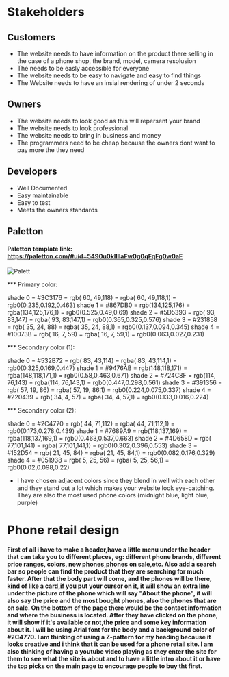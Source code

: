# Stakeholders
## Customers
+ The website needs to have information on the product there selling in the case of a phone shop, the brand, model, camera resolusion
+ The needs to be easly accessible for everyone
+ The website needs to be easy to navigate and easy to find things
+ The Website needs to have an insial rendering of under 2 seconds

## Owners
+ The website needs to look good as this will repersent your brand
+ The website needs to look professional
+ The website needs to bring in business and money
+ The programmers need to be cheap because the owners dont want to pay more the they need

## Developers 
+ Well Documented
+ Easy maintainable
+ Easy to test 
+ Meets the owners standards


## Paletton 

#### Paletton template link: https://paletton.com/#uid=5490u0kllllaFw0g0qFqFg0w0aF

![Palett](images/fds.jpg)

*** Primary color:

   shade 0 = #3C3176 = rgb( 60, 49,118) = rgba( 60, 49,118,1) = rgb0(0.235,0.192,0.463)
   shade 1 = #867DB0 = rgb(134,125,176) = rgba(134,125,176,1) = rgb0(0.525,0.49,0.69)
   shade 2 = #5D5393 = rgb( 93, 83,147) = rgba( 93, 83,147,1) = rgb0(0.365,0.325,0.576)
   shade 3 = #231858 = rgb( 35, 24, 88) = rgba( 35, 24, 88,1) = rgb0(0.137,0.094,0.345)
   shade 4 = #10073B = rgb( 16,  7, 59) = rgba( 16,  7, 59,1) = rgb0(0.063,0.027,0.231)

*** Secondary color (1):

   shade 0 = #532B72 = rgb( 83, 43,114) = rgba( 83, 43,114,1) = rgb0(0.325,0.169,0.447)
   shade 1 = #9476AB = rgb(148,118,171) = rgba(148,118,171,1) = rgb0(0.58,0.463,0.671)
   shade 2 = #724C8F = rgb(114, 76,143) = rgba(114, 76,143,1) = rgb0(0.447,0.298,0.561)
   shade 3 = #391356 = rgb( 57, 19, 86) = rgba( 57, 19, 86,1) = rgb0(0.224,0.075,0.337)
   shade 4 = #220439 = rgb( 34,  4, 57) = rgba( 34,  4, 57,1) = rgb0(0.133,0.016,0.224)

*** Secondary color (2):

   shade 0 = #2C4770 = rgb( 44, 71,112) = rgba( 44, 71,112,1) = rgb0(0.173,0.278,0.439)
   shade 1 = #7689A9 = rgb(118,137,169) = rgba(118,137,169,1) = rgb0(0.463,0.537,0.663)
   shade 2 = #4D658D = rgb( 77,101,141) = rgba( 77,101,141,1) = rgb0(0.302,0.396,0.553)
   shade 3 = #152D54 = rgb( 21, 45, 84) = rgba( 21, 45, 84,1) = rgb0(0.082,0.176,0.329)
   shade 4 = #051938 = rgb(  5, 25, 56) = rgba(  5, 25, 56,1) = rgb0(0.02,0.098,0.22)

   + I have chosen adjacent colors since they blend in well with each other and they stand out a lot which makes your website look eye-catching. They are also the most used phone colors (midnight blue, light blue, purple)


# 
# Phone retail design

#### First of all i have to make a header,have a little menu under the header that can take you to different places, eg: different phone brands, different price ranges, colors, new phones,phones on sale,etc. Also add a search bar so people can find the product that they are searching for much faster. After that the body part will come, and the phones will be there, kind of like a card,if you put your cursor on it, it will show an extra line under the picture of the phone which will say "About the phone", it will also say the price and the most bought phones, also the phones that are on sale. On the bottom of the page there would be the contact information and where the business is located. After they have clicked on the phone, it will show if it's available or not,the price and some key information about it. I will be using Arial font for the body and a background color of #2C4770. I am thinking of using a Z-pattern for my heading because it looks creative and i think that it can be used for a phone retail site. I am also thinking of having a youtube video playing as they enter the site for them to see what the site is about and to have a little intro about it or have the top picks on the main page to encourage people to buy tht first. 